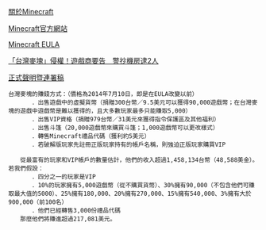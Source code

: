 [關於Minecraft](https://zh.wikipedia.org/zh-tw/%E6%88%91%E7%9A%84%E4%B8%96%E7%95%8C)

[Minecraft官方網站](https://www.minecraft.net/)

[Minecraft EULA](https://www.minecraft.net/zh-hant/eula)

[「台灣麥塊」侵權！遊戲商要告　警抄機房逮2人](https://news.tvbs.com.tw/local/677231)

[正式聲明暨連署稿](https://home.gamer.com.tw/creationDetail.php?sn=2450151)

```
台灣麥塊的賺錢方式：（價格為2014年7月10日，即是在EULA改變以前）
　　　　．出售遊戲中的虛擬貨幣（捐贈300台幣／9.5美元可以獲得90,000遊戲幣；在台灣麥塊的遊戲中遊戲幣是難以獲得的，且大多數玩家最多只能賺取5,000）
　　　　．出售VIP資格（捐贈979台幣／31美元來獲得指令保護區及其他福利）
　　　　．出售斗篷（20,000遊戲幣來購買斗篷；1,000遊戲幣可以更改樣式）
　　　　．轉售Minecraft禮品代碼（獲利約5美元）
　　　　．若破解版玩家先註冊正版玩家持有的帳戶名稱，則強迫正版玩家購買VIP

　　從最富有的玩家和VIP帳戶的數量估計，他們的收入超過1,458,134台幣（48,588美金）。若我們假設：
　　　　．四分之一的玩家是VIP
　　　　．10%的玩家擁有5,000遊戲幣（從不購買貨幣）、30%擁有90,000（不包含他們可賺取最大值的5000）、25%擁有180,000、20%擁有270,000、15%擁有540,000、3%擁有大於900,000（前100名）
　　　　．他們已經轉售3,000份禮品代碼
　　那麼他們將賺進超過217,081美元。
```
